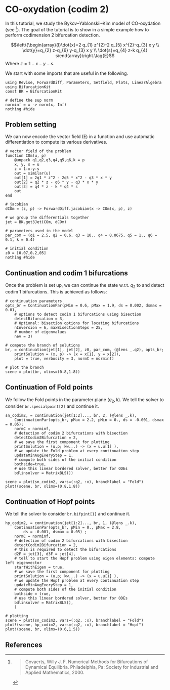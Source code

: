 # CO-oxydation (codim 2)

In this tutorial, we study the Bykov–Yablonskii–Kim
model of CO-oxydation (see [^Govaerts]). The goal of the tutorial is to show in a simple example how to perform codimension 2 bifurcation detection.

$$\left\{\begin{array}{l}\dot{x}=2 q_{1} z^{2}-2 q_{5} x^{2}-q_{3} x y \\ \dot{y}=q_{2} z-q_{6} y-q_{3} x y \\ \dot{s}=q_{4} z-k q_{4} s\end{array}\right.\tag{E}$$
Where $z=1-x-y-s$.


We start with some imports that are useful in the following.

```@example TUTCO
using Revise, ForwardDiff, Parameters, Setfield, Plots, LinearAlgebra
using BifurcationKit
const BK = BifurcationKit

# define the sup norm
norminf = x -> norm(x, Inf)
nothing #hide
```

## Problem setting

We can now encode the vector field (E) in a function and use automatic differentiation to compute its various derivatives.

```@example TUTCO
# vector field of the problem
function COm(u, p)
	@unpack q1,q2,q3,q4,q5,q6,k = p
	x, y, s = u
	z = 1-x-y-s
	out = similar(u)
	out[1] = 2q1 * z^2 - 2q5 * x^2 - q3 * x * y
	out[2] = q2 * z - q6 * y - q3 * x * y
	out[3] = q4 * z - k * q4 * s
	out
end

# jacobian
dCOm = (z, p) -> ForwardDiff.jacobian(x -> COm(x, p), z)

# we group the differentials together
jet = BK.get3Jet(COm, dCOm)

# parameters used in the model
par_com = (q1 = 2.5, q2 = 0.6, q3 = 10., q4 = 0.0675, q5 = 1., q6 = 0.1, k = 0.4)

# initial condition
z0 = [0.07,0.2,05]
nothing #hide
```

## Continuation and codim 1 bifurcations

Once the problem is set up, we can continue the state w.r.t. $q_2$ to and detect codim 1 bifurcations. This is achieved as follows:

```@example TUTCO
# continuation parameters
opts_br = ContinuationPar(pMin = 0.6, pMax = 1.9, ds = 0.002, dsmax = 0.01,
	# options to detect codim 1 bifurcations using bisection 
	detectBifurcation = 3,
	# Optional: bisection options for locating bifurcations
	nInversion = 6, maxBisectionSteps = 25, 
	# number of eigenvalues
	nev = 3)
	
# compute the branch of solutions	
br, = continuation(jet[1], jet[2], z0, par_com, (@lens _.q2), opts_br;
	printSolution = (x, p) -> (x = x[1], y = x[2]),
	plot = true, verbosity = 3, normC = norminf)
	
# plot the branch
scene = plot(br, xlims=(0.8,1.8))
```

## Continuation of Fold points

We follow the Fold points in the parameter plane $(q_2, k)$. We tell the solver to consider `br.specialpoint[2]` and continue it. 

```@example TUTCO
sn_codim2, = continuation(jet[1:2]..., br, 2, (@lens _.k),
	ContinuationPar(opts_br, pMax = 2.2, pMin = 0., ds = -0.001, dsmax = 0.05);
	normC = norminf,
	# detection of codim 2 bifurcations with bisection
	detectCodim2Bifurcation = 2,
	# we save the first component for plotting
	printSolution = (u,p; kw...) -> (x = u.u[1] ),
	# we update the Fold problem at every continuation step
	updateMinAugEveryStep = 1,
	# compute both sides of the initial condition
	bothside=true,
	# use this linear bordered solver, better for ODEs
	bdlinsolver = MatrixBLS())
	
scene = plot(sn_codim2, vars=(:q2, :x), branchlabel = "Fold")
plot!(scene, br, xlims=(0.8,1.8))
```

## Continuation of Hopf points

We tell the solver to consider `br.bifpint[1]` and continue it. 

```@example TUTCO
hp_codim2, = continuation(jet[1:2]..., br, 1, (@lens _.k), 
	ContinuationPar(opts_br, pMin = 0., pMax = 2.8, 
		ds = -0.001, dsmax = 0.05) ;
	normC = norminf,
	# detection of codim 2 bifurcations with bisection
	detectCodim2Bifurcation = 2,
	# this is required to detect the bifurcations
	d2F = jet[3], d3F = jet[4],
	# tell to start the Hopf problem using eigen elements: compute left eigenvector
	startWithEigen = true,
	# we save the first component for plotting
	printSolution = (u,p; kw...) -> (x = u.u[1] ),
	# we update the Hopf problem at every continuation step
	updateMinAugEveryStep = 1,
	# compute both sides of the initial condition
	bothside = true,
	# use this linear bordered solver, better for ODEs
	bdlinsolver = MatrixBLS(),
	)
	
# plotting
scene = plot(sn_codim2, vars=(:q2, :x), branchlabel = "Fold")
plot!(scene, hp_codim2, vars=(:q2, :x), branchlabel = "Hopf")
plot!(scene, br, xlims=(0.6,1.5))
```	

## References

[^Govaerts]: > Govaerts, Willy J. F. Numerical Methods for Bifurcations of Dynamical Equilibria. Philadelphia, Pa: Society for Industrial and Applied Mathematics, 2000.

